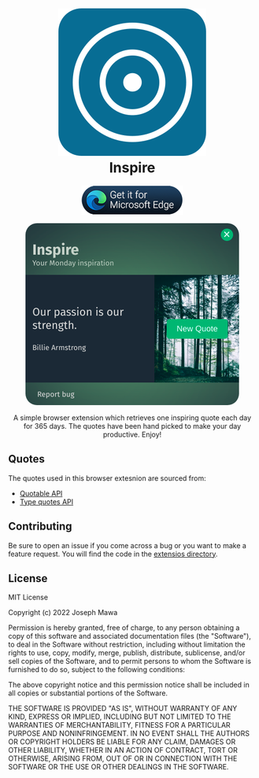  <!-- markdownlint-disable -->
<h1 style="text-align:center">
  <img src="./images/target.svg" alt="Breathing" /><br>
  Inspire
</h1>

<p style="text-align:center">
  <a href="https://microsoftedge.microsoft.com/addons/detail/inspirational-quotes/kgpcddfdjidepddepnigkmlgddpknfal" style="text-decoration:none">
    <img src="./images/badges/badge.png"   alt="Download from microsoft store" title="Download from microsoft store"/>
  </a>
</p>

<p style="text-align:center" > 
  <a>
    <img src="./images/screenshots/extension.png" style="border-radius: 23.438px"  alt="Inspire"/>
  </a>
</p>

<p style="text-align:center">
  A simple browser extension which retrieves one inspiring quote each day for 365 days.
  The quotes have been hand picked to make your day productive. Enjoy!
</p>

<!-- markdownlint-enable -->
<!-- markdownlint-disable headings -->

## Quotes

The quotes used in this browser extesnion are sourced from:

- [Quotable API](https://github.com/lukePeavey/quotable)
- [Type quotes API](https://type.fit/api/quotes)

## Contributing

Be sure to open an issue if you come across a bug or you want to make a feature request.
You will find the code in the [extensios directory](./extensions/).

## License

MIT License

Copyright (c) 2022 Joseph Mawa

Permission is hereby granted, free of charge, to any person obtaining a copy
of this software and associated documentation files (the "Software"), to deal
in the Software without restriction, including without limitation the rights
to use, copy, modify, merge, publish, distribute, sublicense, and/or sell
copies of the Software, and to permit persons to whom the Software is
furnished to do so, subject to the following conditions:

The above copyright notice and this permission notice shall be included in all
copies or substantial portions of the Software.

THE SOFTWARE IS PROVIDED "AS IS", WITHOUT WARRANTY OF ANY KIND, EXPRESS OR
IMPLIED, INCLUDING BUT NOT LIMITED TO THE WARRANTIES OF MERCHANTABILITY,
FITNESS FOR A PARTICULAR PURPOSE AND NONINFRINGEMENT. IN NO EVENT SHALL THE
AUTHORS OR COPYRIGHT HOLDERS BE LIABLE FOR ANY CLAIM, DAMAGES OR OTHER
LIABILITY, WHETHER IN AN ACTION OF CONTRACT, TORT OR OTHERWISE, ARISING FROM,
OUT OF OR IN CONNECTION WITH THE SOFTWARE OR THE USE OR OTHER DEALINGS IN THE
SOFTWARE.
